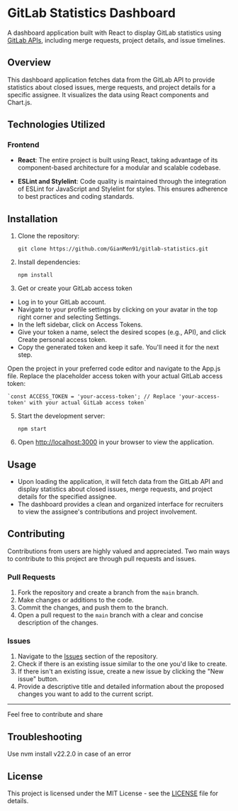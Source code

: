 # GitLab Statistics Dashboard

A dashboard application built with React to display GitLab statistics using [GitLab APIs](https://docs.gitlab.com/ee/api/api_resources.html), including merge requests, project details, and issue timelines.

## Overview

This dashboard application fetches data from the GitLab API to provide statistics about closed issues, merge requests, and project details for a specific assignee. It visualizes the data using React components and Chart.js.

## Technologies Utilized

### Frontend

- **React**: The entire project is built using React, taking advantage of its component-based architecture for a modular and scalable codebase.

- **ESLint and Stylelint**: Code quality is maintained through the integration of ESLint for JavaScript and Stylelint for styles. This ensures adherence to best practices and coding standards.

## Installation

1. Clone the repository:

    `git clone https://github.com/GianMen91/gitlab-statistics.git`

2. Install dependencies:

    `npm install`

3. Get or create your GitLab access token

- Log in to your GitLab account.
- Navigate to your profile settings by clicking on your avatar in the top right corner and selecting Settings.
- In the left sidebar, click on Access Tokens.
- Give your token a name, select the desired scopes (e.g., API), and click Create personal access token.
- Copy the generated token and keep it safe. You'll need it for the next step.

Open the project in your preferred code editor and navigate to the App.js file. Replace the placeholder access token with your actual GitLab access token:

    `const ACCESS_TOKEN = 'your-access-token'; // Replace 'your-access-token' with your actual GitLab access token`

5. Start the development server:

   `npm start`

4. Open [http://localhost:3000](http://localhost:3000) in your browser to view the application.

## Usage

- Upon loading the application, it will fetch data from the GitLab API and display statistics about closed issues, merge requests, and project details for the specified assignee.
- The dashboard provides a clean and organized interface for recruiters to view the assignee's contributions and project involvement.

## Contributing

Contributions from users are highly valued and appreciated. Two main ways to contribute to this project are through pull requests and issues.

### Pull Requests

1. Fork the repository and create a branch from the `main` branch.
2. Make changes or additions to the code.
3. Commit the changes, and push them to the branch.
4. Open a pull request to the `main` branch with a clear and concise description of the changes.

### Issues

1. Navigate to the [Issues](https://github.com/GianMen91/gitlab-statistics/issues) section of the repository.
2. Check if there is an existing issue similar to the one you'd like to create.
3. If there isn't an existing issue, create a new issue by clicking the "New issue" button.
4. Provide a descriptive title and detailed information about the proposed changes you want to add to the current script.

---

Feel free to contribute and share

## Troubleshooting

Use nvm install v22.2.0 in case of an error

## License

This project is licensed under the MIT License - see the [LICENSE](LICENSE) file for details.
